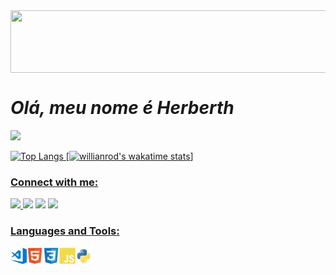 <div>
    <img align="center" width="878px" height="100px" src="https://media.giphy.com/media/3oriNTivEJZ1ASRnMc/giphy.gif">
    
</div>

# **_Olá, meu nome é Herberth_**
<div>
    <a href=https://github.com/sm7f>
    <img bottom="150em" src="https://github-readme-stats.vercel.app/api/?username=sm7f&show_icons=true&theme=chartreuse-dark&include_all_commits=true&count_private=true"/>

![Top Langs](https://github-readme-stats.vercel.app/api/top-langs/?username=sm7f&theme=chartreuse-dark&layout=compact&langs_count=10")
[![willianrod's wakatime stats](https://github-readme-stats.vercel.app/api/wakatime?username=smf7)]
</div>

### Connect with me:
<div>
    </a>
    <a href="https://www.instagram.com/heberthamorim/" target="_blank"><img src="https://img.shields.io/badge/-Instagram-9146FF?style=for-the-badge&logo=instagram&logoColor=white" target="_blank">
    </a> 
    <a href="https://www.linkedin.com/in/herberth-amorim-6883321a0/" target="_blank"><img src="https://img.shields.io/badge/-LinkedIn-00bce4?style=for-the-badge&logo=linkedin&logoColor=white" target="_blank"></a> 
    <a href="https://twitter.com/home" target="_blank"><img src="https://img.shields.io/badge/-Twitter-%230077B5?style=for-the-badge&logo=twitter&logoColor=white" target="_blank"></a> 
    <a href="https://www.youtube.com/channel/UCpKC6cfaRhoKr2k966yCf1w" target="_blank"><img src="https://img.shields.io/badge/YouTube-FF0000?style=for-the-badge&logo=youtube&logoColor=white" target="_blank">
</div>

### Languages and Tools:

<div>
    <img align="left" alt="Visual Studio Code" width="26px" src="https://raw.githubusercontent.com/github/explore/80688e429a7d4ef2fca1e82350fe8e3517d3494d/topics/visual-studio-code/visual-studio-code.png" />
    <img align="left" alt="HTML5" width="26px" src="https://raw.githubusercontent.com/devicons/devicon/master/icons/html5/html5-original.svg" />
    <img align="left" alt="CSS" width="26px" src="https://raw.githubusercontent.com/devicons/devicon/master/icons/css3/css3-original.svg" />
    <img align="left" alt="JavaScript" width="26px" src="https://raw.githubusercontent.com/devicons/devicon/master/icons/javascript/javascript-plain.svg" />
    <img align="left" alt="Python" width="26px" src="https://raw.githubusercontent.com/devicons/devicon/master/icons/python/python-original.svg" />
</div>


